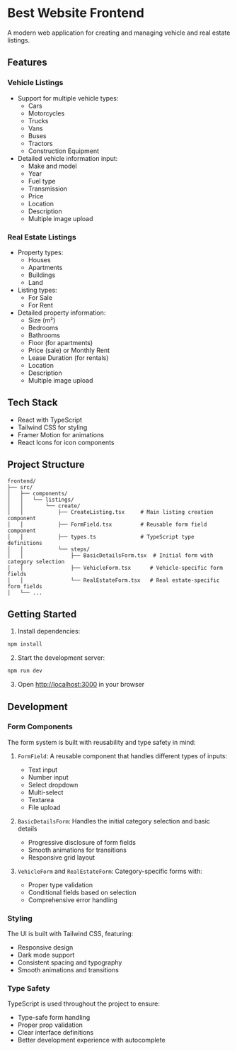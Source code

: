# Best Website Frontend

A modern web application for creating and managing vehicle and real estate listings.

## Features

### Vehicle Listings

- Support for multiple vehicle types:
  - Cars
  - Motorcycles
  - Trucks
  - Vans
  - Buses
  - Tractors
  - Construction Equipment
- Detailed vehicle information input:
  - Make and model
  - Year
  - Fuel type
  - Transmission
  - Price
  - Location
  - Description
  - Multiple image upload

### Real Estate Listings

- Property types:
  - Houses
  - Apartments
  - Buildings
  - Land
- Listing types:
  - For Sale
  - For Rent
- Detailed property information:
  - Size (m²)
  - Bedrooms
  - Bathrooms
  - Floor (for apartments)
  - Price (sale) or Monthly Rent
  - Lease Duration (for rentals)
  - Location
  - Description
  - Multiple image upload

## Tech Stack

- React with TypeScript
- Tailwind CSS for styling
- Framer Motion for animations
- React Icons for icon components

## Project Structure

```
frontend/
├── src/
│   ├── components/
│   │   └── listings/
│   │       └── create/
│   │           ├── CreateListing.tsx     # Main listing creation component
│   │           ├── FormField.tsx         # Reusable form field component
│   │           ├── types.ts              # TypeScript type definitions
│   │           └── steps/
│   │               ├── BasicDetailsForm.tsx  # Initial form with category selection
│   │               ├── VehicleForm.tsx      # Vehicle-specific form fields
│   │               └── RealEstateForm.tsx   # Real estate-specific form fields
│   └── ...
```

## Getting Started

1. Install dependencies:

```bash
npm install
```

2. Start the development server:

```bash
npm run dev
```

3. Open [http://localhost:3000](http://localhost:3000) in your browser

## Development

### Form Components

The form system is built with reusability and type safety in mind:

1. `FormField`: A reusable component that handles different types of inputs:
   - Text input
   - Number input
   - Select dropdown
   - Multi-select
   - Textarea
   - File upload

2. `BasicDetailsForm`: Handles the initial category selection and basic details
   - Progressive disclosure of form fields
   - Smooth animations for transitions
   - Responsive grid layout

3. `VehicleForm` and `RealEstateForm`: Category-specific forms with:
   - Proper type validation
   - Conditional fields based on selection
   - Comprehensive error handling

### Styling

The UI is built with Tailwind CSS, featuring:

- Responsive design
- Dark mode support
- Consistent spacing and typography
- Smooth animations and transitions

### Type Safety

TypeScript is used throughout the project to ensure:

- Type-safe form handling
- Proper prop validation
- Clear interface definitions
- Better development experience with autocomplete
